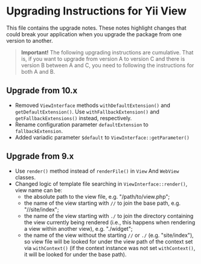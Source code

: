 # Upgrading Instructions for Yii View

This file contains the upgrade notes. These notes highlight changes that could break your
application when you upgrade the package from one version to another.

> **Important!** The following upgrading instructions are cumulative. That is, if you want
> to upgrade from version A to version C and there is version B between A and C, you need
> to following the instructions for both A and B.

## Upgrade from 10.x

- Removed `ViewInterface` methods `withDefaultExtension()` and `getDefaultExtension()`. Use `withFallbackExtension()`
  and `getFallbackExtensions()` instead, respectively. 
- Rename configuration parameter `defaultExtension` to `fallbackExtension`.
- Added variadic parameter `$default` to `ViewInterface::getParameter()`

## Upgrade from 9.x

- Use `render()` method instead of `renderFile()` in `View` And `WebView` classes.
- Changed logic of template file searching in `ViewInterface::render()`, view name can be:
  - the absolute path to the view file, e.g. "/path/to/view.php";
  - the name of the view starting with `//` to join the base path, e.g. "//site/index";
  - the name of the view starting with `./` to join the directory containing the view currently being rendered
    (i.e., this happens when rendering a view within another view), e.g. "./widget";
  - the name of the view without the starting `//` or `./` (e.g. "site/index"), so view file will be
    looked for under the view path of the context set via `withContext()` (if the context instance was not set
    `withContext()`, it will be looked for under the base path).
